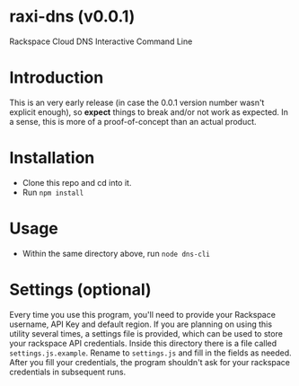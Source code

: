 raxi-dns (v0.0.1)
=========

Rackspace Cloud DNS Interactive Command Line

Introduction
============
This is an very early release (in case the 0.0.1 version number wasn't explicit enough), so **expect** things to break and/or not work as expected. In a sense, this is more of a proof-of-concept than an actual product.

Installation
=============
 * Clone this repo and cd into it.
 * Run `npm install`
 

Usage
======
 * Within the same directory above, run `node dns-cli`

Settings (optional)
========
 Every time you use this program, you'll need to provide your Rackspace username, API Key and default region. 
 If you are planning on using this utility several times, a settings file is provided, which can be used to store your rackspace API credentials. Inside this directory there is a file called `settings.js.example`. Rename to `settings.js` and fill in the fields as needed. After you fill your credentials, the program shouldn't ask for your rackspace credentials in subsequent runs.
